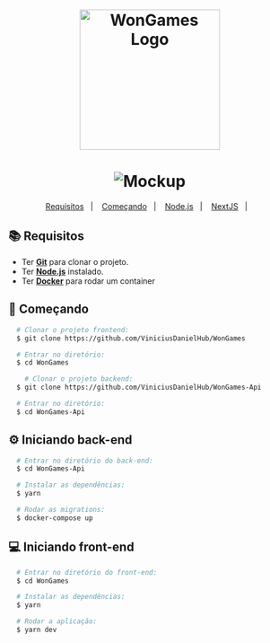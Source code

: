 <h1 align="center">
    <img alt="WonGames Logo" src="https://i.imgur.com/bYhm9lQ.png" width="250px" />
</h1>

<h1 align="center">
<img alt="Mockup" src="https://i.imgur.com/bCaBPeo.png">
</h1>

<p align="center">
  <a href="#books-requisitos">Requisitos</a>&nbsp;&nbsp;&nbsp;|&nbsp;&nbsp;&nbsp;
  <a href="#rocket-começando">Começando</a>&nbsp;&nbsp;&nbsp;|&nbsp;&nbsp;&nbsp;
  <a href="#gear-iniciando-back-end">Node.js</a>&nbsp;&nbsp;&nbsp;|&nbsp;&nbsp;&nbsp;
  <a href="#computer-iniciando-front-end">NextJS</a>&nbsp;&nbsp;&nbsp;|&nbsp;&nbsp;&nbsp;
</p>

## :books: Requisitos
- Ter [**Git**](https://git-scm.com/) para clonar o projeto.
- Ter [**Node.js**](https://nodejs.org/en/) instalado.
- Ter [**Docker**](https://www.docker.com/) para rodar um container

## :rocket: Começando
``` bash
  # Clonar o projeto frontend:
  $ git clone https://github.com/ViniciusDanielHub/WonGames

  # Entrar no diretório:
  $ cd WonGames

    # Clonar o projeto backend:
  $ git clone https://github.com/ViniciusDanielHub/WonGames-Api

  # Entrar no diretório:
  $ cd WonGames-Api
```

## :gear: Iniciando back-end
```bash
  # Entrar no diretório do back-end:
  $ cd WonGames-Api

  # Instalar as dependências:
  $ yarn

  # Rodar as migrations:
  $ docker-compose up
```

## :computer: Iniciando front-end
```bash
  # Entrar no diretório do front-end:
  $ cd WonGames

  # Instalar as dependências:
  $ yarn

  # Rodar a aplicação:
  $ yarn dev
```
